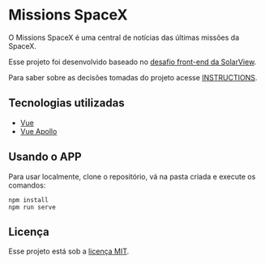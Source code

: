 # Missions SpaceX

O Missions SpaceX é uma central de notícias das últimas missões da SpaceX.

Esse projeto foi desenvolvido baseado no [desafio front-end da SolarView](docs/DESAFIO.md).

Para saber sobre as decisões tomadas do projeto acesse [INSTRUCTIONS](docs/INSTRUCTIONS.md).

## Tecnologias utilizadas

* [Vue](https://vuejs.org/)
* [Vue Apollo](https://apollo.vuejs.org/)

## Usando o APP

Para usar localmente, clone o repositório, vá na pasta criada e execute os comandos:

```
npm install
npm run serve
```
## Licença

Esse projeto está sob a [licença MIT](LICENSE).
